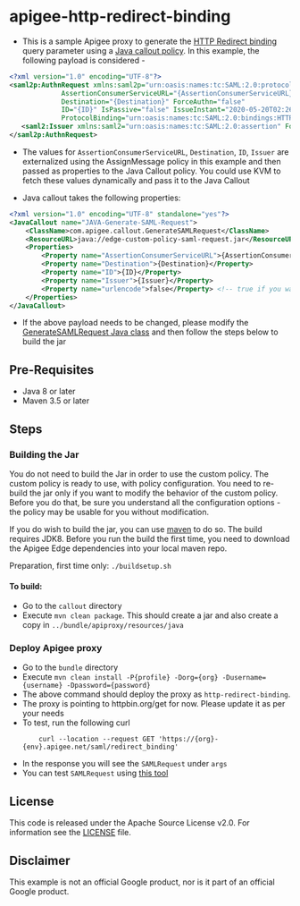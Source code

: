 # apigee-http-redirect-binding
- This is a sample Apigee proxy to generate the [HTTP Redirect binding](https://en.wikipedia.org/wiki/SAML_2.0#HTTP_Redirect_Binding) query parameter using a [Java callout policy](https://docs.apigee.com/api-platform/reference/policies/java-callout-policy). In this example, the following payload is considered - 
```xml
<?xml version="1.0" encoding="UTF-8"?>
<saml2p:AuthnRequest xmlns:saml2p="urn:oasis:names:tc:SAML:2.0:protocol" 
		     AssertionConsumerServiceURL="{AssertionConsumerServiceURL}" 
		     Destination="{Destination}" ForceAuthn="false" 
		     ID="{ID}" IsPassive="false" IssueInstant="2020-05-20T02:26:44.710Z" 
		     ProtocolBinding="urn:oasis:names:tc:SAML:2.0:bindings:HTTP-POST" Version="2.0">
   <saml2:Issuer xmlns:saml2="urn:oasis:names:tc:SAML:2.0:assertion" Format="urn:oasis:names:tc:SAML:2.0:nameid-format:entity">{Issuer}</saml2:Issuer>
</saml2p:AuthnRequest>
```
- The values for `AssertionConsumerServiceURL`, `Destination`, `ID`, `Issuer` are externalized using the AssignMessage policy in this example and then passed as properties to the Java Callout policy. You could use KVM to fetch these values dynamically and pass it to the Java Callout

- Java callout takes the following properties:
```xml
<?xml version="1.0" encoding="UTF-8" standalone="yes"?>
<JavaCallout name="JAVA-Generate-SAML-Request">
    <ClassName>com.apigee.callout.GenerateSAMLRequest</ClassName>
    <ResourceURL>java://edge-custom-policy-saml-request.jar</ResourceURL>
    <Properties>
        <Property name="AssertionConsumerServiceURL">{AssertionConsumerServiceURL}</Property>
        <Property name="Destination">{Destination}</Property>
        <Property name="ID">{ID}</Property>
        <Property name="Issuer">{Issuer}</Property>
        <Property name="urlencode">false</Property> <!-- true if you want to URL Encode -->
    </Properties>
</JavaCallout>
```

- If the above payload needs to be changed, please modify the [GenerateSAMLRequest Java class](./callout/src/main/java/com/apigee/callout/GenerateSAMLRequest.java) and then follow the steps below to build the jar

## Pre-Requisites

- Java 8 or later
- Maven 3.5 or later

## Steps

### Building the Jar

You do not need to build the Jar in order to use the custom policy. The custom policy is
ready to use, with policy configuration. You need to re-build the jar only if you want
to modify the behavior of the custom policy. Before you do that, be sure you understand
all the configuration options - the policy may be usable for you without modification.

If you do wish to build the jar, you can use
[maven](https://maven.apache.org/download.cgi) to do so. The build requires
JDK8. Before you run the build the first time, you need to download the Apigee
Edge dependencies into your local maven repo.

Preparation, first time only: `./buildsetup.sh`

#### To build: 
- Go to the `callout` directory
- Execute `mvn clean package`. This should create a jar and also create a copy in `../bundle/apiproxy/resources/java`


### Deploy Apigee proxy
- Go to the `bundle` directory
- Execute `mvn clean install -P{profile} -Dorg={org} -Dusername={username} -Dpassword={password}`
- The above command should deploy the proxy as `http-redirect-binding`. 
- The proxy is pointing to httpbin.org/get for now. Please update it as per your needs
- To test, run the following curl
	```
		curl --location --request GET 'https://{org}-{env}.apigee.net/saml/redirect_binding'
	```
- In the response you will see the `SAMLRequest` under `args`
- You can test `SAMLRequest` using [this tool](https://www.samltool.com/decode.php)

## License

This code is released under the Apache Source License v2.0. For information see the [LICENSE](LICENSE) file.

## Disclaimer

This example is not an official Google product, nor is it part of an official Google product.

